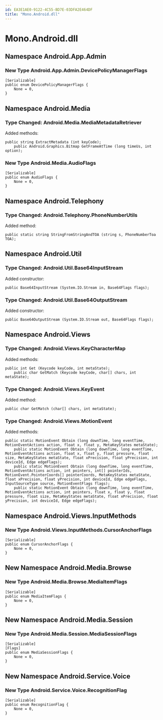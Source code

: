 ```yaml
---
id: EA3E1AE0-9122-4C55-BD7E-03DFA2E464DF
title: "Mono.Android.dll"
---
```


# Mono.Android.dll

## Namespace Android.App.Admin

### New Type Android.App.Admin.DevicePolicyManagerFlags

```
[Serializable]
public enum DevicePolicyManagerFlags {
	None = 0,
}
```

## Namespace Android.Media

### Type Changed: Android.Media.MediaMetadataRetriever

Added methods:

```
public string ExtractMetadata (int keyCode);
	public Android.Graphics.Bitmap GetFrameAtTime (long timeUs, int option);
```

### New Type Android.Media.AudioFlags

```
[Serializable]
public enum AudioFlags {
	None = 0,
}
```

## Namespace Android.Telephony

### Type Changed: Android.Telephony.PhoneNumberUtils

Added method:

```
public static string StringFromStringAndTOA (string s, PhoneNumberToa TOA);
```

## Namespace Android.Util

### Type Changed: Android.Util.Base64InputStream

Added constructor:

```
public Base64InputStream (System.IO.Stream in, Base64Flags flags);
```

### Type Changed: Android.Util.Base64OutputStream

Added constructor:

```
public Base64OutputStream (System.IO.Stream out, Base64Flags flags);
```

## Namespace Android.Views

### Type Changed: Android.Views.KeyCharacterMap

Added methods:

```
public int Get (Keycode keyCode, int metaState);
	public char GetMatch (Keycode keyCode, char[] chars, int metaState);
```

### Type Changed: Android.Views.KeyEvent

Added method:

```
public char GetMatch (char[] chars, int metaState);
```

### Type Changed: Android.Views.MotionEvent

Added methods:

```
public static MotionEvent Obtain (long downTime, long eventTime, MotionEventActions action, float x, float y, MetaKeyStates metaState);
	public static MotionEvent Obtain (long downTime, long eventTime, MotionEventActions action, float x, float y, float pressure, float size, MetaKeyStates metaState, float xPrecision, float yPrecision, int deviceId, Edge edgeFlags);
	public static MotionEvent Obtain (long downTime, long eventTime, MotionEventActions action, int pointers, int[] pointerIds, MotionEvent.PointerCoords[] pointerCoords, MetaKeyStates metaState, float xPrecision, float yPrecision, int deviceId, Edge edgeFlags, InputSourceType source, MotionEventFlags flags);
	public static MotionEvent Obtain (long downTime, long eventTime, MotionEventActions action, int pointers, float x, float y, float pressure, float size, MetaKeyStates metaState, float xPrecision, float yPrecision, int deviceId, Edge edgeFlags);
```

## Namespace Android.Views.InputMethods

### New Type Android.Views.InputMethods.CursorAnchorFlags

```
[Serializable]
public enum CursorAnchorFlags {
	None = 0,
}
```

## New Namespace Android.Media.Browse

### New Type Android.Media.Browse.MediaItemFlags

```
[Serializable]
public enum MediaItemFlags {
	None = 0,
}
```

## New Namespace Android.Media.Session

### New Type Android.Media.Session.MediaSessionFlags

```
[Serializable]
[Flags]
public enum MediaSessionFlags {
	None = 0,
}
```

## New Namespace Android.Service.Voice

### New Type Android.Service.Voice.RecognitionFlag

```
[Serializable]
public enum RecognitionFlag {
	None = 0,
}
```
